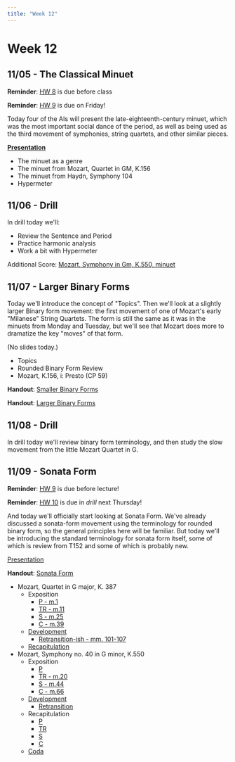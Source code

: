 ```yaml
---
title: "Week 12"
---
```

# Week 12

## 11/05 - The Classical Minuet

**Reminder**: [HW 8](HW-8.pdf) is due before class

**Reminder**: [HW 9](HW-9.pdf) is due on Friday!

Today four of the AIs will present the late-eighteenth-century
minuet, which was the most important social dance of the period,
as well as being used as the third movement of symphonies, string
quartets, and other similar pieces.

**[Presentation](https://docs.google.com/presentation/d/1ZR2DSgzMABp_xTLdlyc0Rj2o4pdGkfgRst13dprJbNY/edit?usp=sharing)**

* The minuet as a genre
* The minuet from Mozart, Quartet in GM, K.156
* The minuet from Haydn, Symphony 104
* Hypermeter

## 11/06 - Drill

In drill today we'll:

* Review the Sentence and Period
* Practice harmonic analysis
* Work a bit with Hypermeter

Additional Score: [Mozart, Symphony in Gm, K.550, minuet](k550-minuet.pdf)

## 11/07 - Larger Binary Forms

Today we'll introduce the concept of "Topics". Then we'll look at a
slightly larger Binary form movement: the first movement of one of
Mozart's early "Milanese" String Quartets.  The form is still the
same as it was in the minuets from Monday and Tuesday, but we'll
see that Mozart does more to dramatize the key "moves" of that form.

(No slides today.)

* Topics
* Rounded Binary Form Review
* Mozart, K.156, i: Presto (CP 59)

**Handout**: [Smaller Binary Forms](handout-smaller-binary-forms.pdf)

**Handout**: [Larger Binary Forms](handout-bigger-binary-forms.pdf)

## 11/08 - Drill

In drill today we'll review binary form terminology, and then
study the slow movement from the little Mozart Quartet in G.

## 11/09 - Sonata Form

**Reminder**: [HW 9](HW-9.pdf) is due before lecture!

**Reminder**: [HW 10](HW-10.pdf) is due in *drill* next Thursday!

And today we'll officially start looking at Sonata Form. We've already
discussed a sonata-form movement using the terminology for rounded binary
form, so the general principles here will be familiar. But today we'll be
introducing the standard terminology for sonata form itself, some of
which is review from T152 and some of which is probably new.

[Presentation](https://docs.google.com/presentation/d/1ic04vGKOorScijZmbguJXgkcK1Svel7uweZdEqP9sG8/edit?usp=sharing)

**Handout**: [Sonata Form](handout-sonata-form.pdf)

* Mozart, Quartet in G major, K. 387
  * Exposition
    * [P - m.1](https://youtu.be/L9HlwFVU7D0?t=91)
    * [TR - m.11](https://youtu.be/L9HlwFVU7D0?t=113)
    * [S - m.25](https://youtu.be/L9HlwFVU7D0?t=140)
    * [C - m.39](https://youtu.be/L9HlwFVU7D0?t=168)
  * [Development](https://youtu.be/L9HlwFVU7D0?t=315)
    * [Retransition-ish - mm. 101-107](https://youtu.be/L9HlwFVU7D0?t=409)
  * [Recapitulation](https://youtu.be/L9HlwFVU7D0?t=423)
* Mozart, Symphony no. 40 in G minor, K.550
  * Exposition
    * [P](https://youtu.be/vkY_3-3Toyc?list=PLYyTDR5WeGuQaDWdAs7J2d_pYIuKrLpR7&t=5)
    * [TR - m.20](https://youtu.be/vkY_3-3Toyc?list=PLYyTDR5WeGuQaDWdAs7J2d_pYIuKrLpR7&t=27)
    * [S - m.44](https://youtu.be/vkY_3-3Toyc?list=PLYyTDR5WeGuQaDWdAs7J2d_pYIuKrLpR7&t=51)
    * [C - m.66](https://youtu.be/vkY_3-3Toyc?list=PLYyTDR5WeGuQaDWdAs7J2d_pYIuKrLpR7&t=75)
  * [Development](https://youtu.be/vkY_3-3Toyc?list=PLYyTDR5WeGuQaDWdAs7J2d_pYIuKrLpR7&t=212)
    * [Retransition](https://youtu.be/vkY_3-3Toyc?list=PLYyTDR5WeGuQaDWdAs7J2d_pYIuKrLpR7&t=267)
  * Recapitulation
    * [P](https://youtu.be/vkY_3-3Toyc?list=PLYyTDR5WeGuQaDWdAs7J2d_pYIuKrLpR7&t=279)
    * [TR](https://youtu.be/vkY_3-3Toyc?list=PLYyTDR5WeGuQaDWdAs7J2d_pYIuKrLpR7&t=299)
    * [S](https://youtu.be/vkY_3-3Toyc?list=PLYyTDR5WeGuQaDWdAs7J2d_pYIuKrLpR7&t=343)
    * [C](https://youtu.be/vkY_3-3Toyc?list=PLYyTDR5WeGuQaDWdAs7J2d_pYIuKrLpR7&t=372)
  * [Coda](https://youtu.be/vkY_3-3Toyc?list=PLYyTDR5WeGuQaDWdAs7J2d_pYIuKrLpR7&t=405)

<!--
* Mozart, Quartet in A major, K. 387
  * Exposition
    * [P - m.1](https://youtu.be/cNsPXwkTWEw?t=87)
    * [TR - m.17](https://youtu.be/cNsPXwkTWEw?t=107)
    * [S - m.37](https://youtu.be/cNsPXwkTWEw?t=129)
    * [C - m.84](https://youtu.be/cNsPXwkTWEw?t=185)
  * [Development](https://youtu.be/cNsPXwkTWEw?t=293)
    * [Retransition](https://youtu.be/cNsPXwkTWEw?t=367)
  * [Recapitulation](https://youtu.be/cNsPXwkTWEw?t=381)
-->
